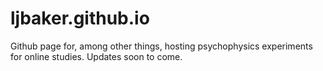 # ljbaker.github.io

Github page for, among other things, hosting psychophysics experiments for online studies. Updates soon to come.
